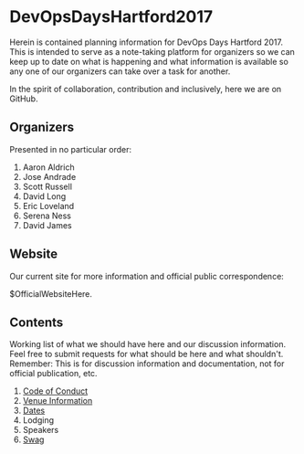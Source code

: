 # DevOpsDaysHartford2017
Herein is contained planning information for DevOps Days Hartford 2017. This is intended to serve as a note-taking platform for organizers so we can keep up to date on what is happening and what information is available so any one of our organizers can take over a task for another.

In the spirit of collaboration, contribution and inclusively, here we are on GitHub.

## Organizers
Presented in no particular order:

1. Aaron Aldrich
2. Jose Andrade
3. Scott Russell
4. David Long
5. Eric Loveland
6. Serena Ness
7. David James

## Website
Our current site for more information and official public correspondence:

$OfficialWebsiteHere.

## Contents
Working list of what we should have here and our discussion information. Feel free to submit requests for what should be here and what shouldn't. Remember: This is for discussion information and documentation, not for official publication, etc.

1. [Code of Conduct](Code_of_conduct.md)
2. [Venue Information](venue.md)
3. [Dates](dates.md)
4. Lodging
5. Speakers
6. [Swag](Swag.md)
